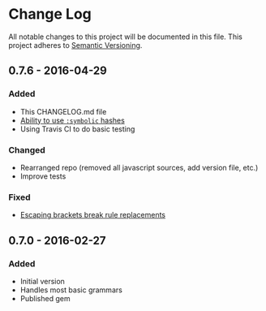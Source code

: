 # Change Log
All notable changes to this project will be documented in this file.
This project adheres to [Semantic Versioning](http://semver.org/).

## 0.7.6 - 2016-04-29
### Added
- This CHANGELOG.md file
- [Ability to use `:symbolic` hashes](https://github.com/elib/tracery/pull/13)
- Using Travis CI to do basic testing 

### Changed
- Rearranged repo (removed all javascript sources, add version file, etc.)
- Improve tests

### Fixed
- [Escaping brackets break rule replacements](https://github.com/elib/tracery/issues/1)

## 0.7.0 - 2016-02-27
### Added
- Initial version
- Handles most basic grammars
- Published gem
